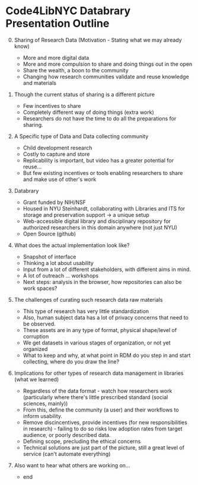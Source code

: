 Code4LibNYC Databrary Presentation Outline
=========================================

0. Sharing of Research Data (Motivation - Stating what we may already know)

	- More and more digital data
	- More and more compulsion to share and doing things out in the open
	- Share the wealth, a boon to the community
	- Changing how research communities validate and reuse knowledge and materials

0. Though the current status of sharing is a different picture
	
	- Few incentives to share
	- Completely different way of doing things (extra work)
	- Researchers do not have the time to do all the preparations for sharing.

0. A Specific type of Data and Data collecting community

	- Child development research
	- Costly to capture and store
	- Replicability is important, but video has a greater potential for reuse...
	- But few existing incentives or tools enabling researchers to share and make use of other's work

0. Databrary

	- Grant funded by NIH/NSF
	- Housed in NYU Steinhardt, collaborating with Libraries and ITS for storage and preservation support -> a unique setup
	- Web-accessible digital library and disciplinary repository for authorized researchers in this domain anywhere (not just NYU)
	- Open Source (github)

0. What does the actual implementation look like?

	- Snapshot of interface
	- Thinking a lot about usability
	- Input from a lot of different stakeholders, with different aims in mind.
	- A lot of outreach ... workshops
	- Next steps: analysis in the browser, how repositories can also be work spaces?

0. The challenges of curating such research data raw materials
	
	- This type of research has very little standardization
	- Also, human subject data has a lot of privacy concerns that need to be observed.
	- These assets are in any type of format, physical shape/level of corruption
	- We get datasets in various stages of organization, or not yet organized
	- What to keep and why, at what point in RDM do you step in and start collecting, where do you draw the line?

0. Implications for other types of research data management in libraries (what we learned)
	
	- Regardless of the data format - watch how researchers work (particularly where there's little prescribed standard (social sciences, mainly))
	- From this, define the community (a user) and their workflows to inform usability.
	- Remove discincentives, provide incentives (for new responsibilities in research) - failing to do so risks low adoption rates from target audience, or poorly described data.
	- Defining scope, precluding the ethical concerns
	- Technical solutions are just part of the picture, still a great level of service (can't automate everything)

0. Also want to hear what others are working on...
	
	- end
